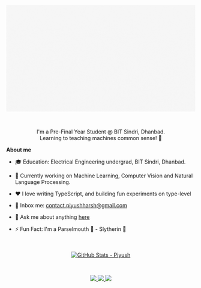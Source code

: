<p align="center"><img align="center" alt="GIF" src="assets/Cover Video.gif" width="600px"/></p>

<br/>

<p align="center">I'm a Pre-Final Year Student @ BIT Sindri, Dhanbad. 
<br>Learning to teaching machines common sense! 🤖</p>

**About me**

- 🎓 Education: Electrical Engineering undergrad, BIT Sindri, Dhanbad.

- 🔖 Currently working on Machine Learning, Computer Vision and Natural Language Processing.

- ❤️ I love writing TypeScript, and building fun experiments on type-level

- 📨 Inbox me: contact.piyushharsh@gmail.com

- 💬 Ask me about anything [here](https://github.com/piyush-harsh-15/piyush-harsh-15/issues)

- ⚡ Fun Fact: I'm a Parselmouth 🐍 - Slytherin 💚

<br>

<p align="center"><a href="https://github.com/piyush-harsh-15/"> 
  <img align="center" src="https://github-readme-stats.vercel.app/api?username=piyush-harsh-15&show_icons=true&theme=tokyonight&line_height=27" alt="GitHub Stats - Piyush"/>
</a></p>

<br>

<p align="center">
  <a href="https://twitter.com/Me_Piyush0_0">
    <img src="https://img.shields.io/badge/Twitter-1DA1F2?style=for-the-badge&logo=twitter&logoColor=white" />
  </a>
   <a href="https://www.linkedin.com/in/piyush-harsh/">
    <img src="https://img.shields.io/badge/LinkedIn-0077B5?style=for-the-badge&logo=linkedin&logoColor=white" />
  </a>
  <a href="https://medium.com/@piyushharsh15">
    <img src="https://img.shields.io/badge/Medium-12100E?style=for-the-badge&logo=medium&logoColor=white"/>
  </a>
</p>